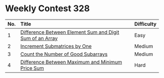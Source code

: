 # Weekly Contest 328

| No. | Title | Difficulty
|:---|:---|:---|
| 1 | [Difference Between Element Sum and Digit Sum of an Array](https://leetcode.com/problems/difference-between-element-sum-and-digit-sum-of-an-array/) | Easy
| 2 | [Increment Submatrices by One](https://leetcode.com/problems/increment-submatrices-by-one/) | Medium
| 3 | [Count the Number of Good Subarrays](https://leetcode.com/problems/count-the-number-of-good-subarrays/) | Medium
| 4 | [Difference Between Maximum and Minimum Price Sum](https://leetcode.com/problems/difference-between-maximum-and-minimum-price-sum/) | Hard
